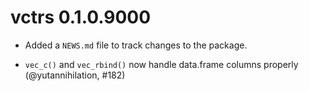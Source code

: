 # vctrs 0.1.0.9000

* Added a `NEWS.md` file to track changes to the package.

* `vec_c()` and `vec_rbind()` now handle data.frame columns properly (@yutannihilation, #182)
